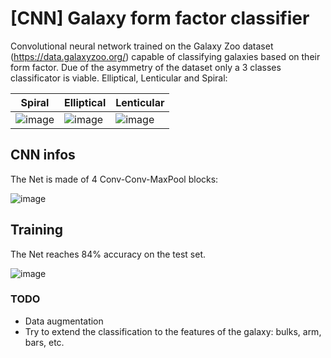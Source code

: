 # [CNN] Galaxy form factor classifier

Convolutional neural network trained on the Galaxy Zoo dataset (https://data.galaxyzoo.org/) capable of classifying galaxies based on their form factor.
Due of the asymmetry of the dataset only a 3 classes classificator is viable. Elliptical, Lenticular and Spiral:

| Spiral    | Elliptical    | Lenticular    |
|-------|-------|-------|
| ![image](https://user-images.githubusercontent.com/55019419/181256783-1eeb159e-4e3f-4954-8105-d3134c931153.png)| ![image](https://user-images.githubusercontent.com/55019419/181257013-008b9f1e-2d1e-4896-875d-9600458f10af.png) | ![image](https://user-images.githubusercontent.com/55019419/181257270-673b250b-e548-4817-9dac-28251c908570.png)|


## CNN infos

The Net is made of 4 Conv-Conv-MaxPool blocks:

![image](https://user-images.githubusercontent.com/55019419/181258585-91fbd35d-7802-43ee-be47-2aa6687f0ff6.png)


## Training 

The Net reaches 84% accuracy on the test set.

![image](https://user-images.githubusercontent.com/55019419/181259088-0ebce27e-9e28-4b0d-b655-1919d65640ef.png)




### TODO
- Data augmentation
- Try to extend the classification to the features of the galaxy: bulks, arm, bars, etc.
